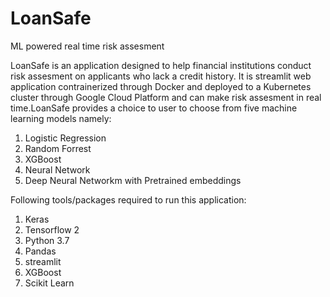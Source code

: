 # LoanSafe
ML powered real time risk assesment

LoanSafe is an application designed to help financial institutions conduct risk assesment on applicants who lack a credit history. It is streamlit web application
contrainerized through Docker and deployed to a Kubernetes cluster through Google Cloud Platform and can make risk assesment in real time.LoanSafe provides a choice
to user to choose from five machine learning models namely:

1. Logistic Regression
2. Random Forrest
3. XGBoost 
4. Neural Network
5. Deep Neural Networkm with Pretrained embeddings

Following tools/packages required to run this application:
1. Keras
2. Tensorflow 2
3. Python 3.7
4. Pandas
5. streamlit
6. XGBoost
7. Scikit Learn 
